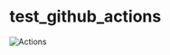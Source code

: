 # test_github_actions
![Actions](https://github.com/Matias-L/test_github_actions/actions/workflows/actions.yml/badge.svg)